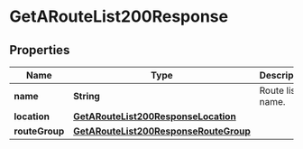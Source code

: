 

# GetARouteList200Response


## Properties

| Name | Type | Description | Notes |
|------------ | ------------- | ------------- | -------------|
|**name** | **String** | Route list name. |  |
|**location** | [**GetARouteList200ResponseLocation**](GetARouteList200ResponseLocation.md) |  |  |
|**routeGroup** | [**GetARouteList200ResponseRouteGroup**](GetARouteList200ResponseRouteGroup.md) |  |  [optional] |



